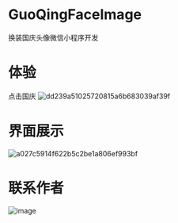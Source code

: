 # GuoQingFaceImage
换装国庆头像微信小程序开发
# 体验
点击国庆
![dd239a51025720815a6b683039af39f](https://github.com/xpaibiancheng/GuoQingFaceImage/assets/111781660/8f8e0750-42f8-4a0c-a036-2e38846859db)
# 界面展示
![a027c5914f622b5c2be1a806ef993bf](https://github.com/xpaibiancheng/GuoQingFaceImage/assets/111781660/8884ced3-37ea-42a2-9676-111fd2d62431)
# 联系作者
![image](https://github.com/xpaibiancheng/GuoQingFaceImage/assets/111781660/a5299b27-915d-47f9-95e9-636d31792ffa)
